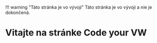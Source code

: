 !!! warning "Táto stránka je vo vývoji"
    Táto stránka je vo vývoji a nie je dokončená.

# Vitajte na stránke Code your VW


